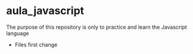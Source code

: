 # aula_javascript
The purpose of this repository is only to practice and learn the Javascript language
* Files first change
